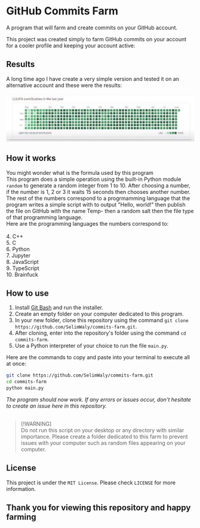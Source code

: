 # GitHub Commits Farm
A program that will farm and create commits on your GitHub account.

This project was created simply to farm GitHub commits on your account for a cooler profile and keeping your account active:

## Results
A long time ago I have create a very simple version and tested it on an alternative account and these were the results:
<br>
<br>
![112,000 commits on GitHub](src/results.jpg)

## How it works
You might wonder what is the formula used by this program
<br>
This program does a simple operation using the built-in Python module `random` to generate a random integer from 1 to 10.
After choosing a number, if the number is 1, 2 or 3 it waits 15 seconds then chooses another number.
The rest of the numbers correspond to a progrmamming language that the program writes a simple script with to output "Hello, world!" then publish the file on GitHub with the name Temp- then a random salt then the file type of that programming language.
<br>
Here are the programming languages the numbers correspond to:
<br>
<br>
4. C++
<br>
5. C
<br>
6. Python
<br>
7. Jupyter
<br>
8. JavaScript
<br>
9. TypeScript
<br>
10. Brainfuck
<br>

## How to use
1. Install [Git Bash](https://git-scm.com/downloads) and run the installer.
2. Create an empty folder on your computer dedicated to this program.
3. In your new folder, clone this repository using the command `git clone https://github.com/SelimWaly/commits-farm.git`.
4. After cloning, enter into the repository's folder using the command `cd commits-farm`.
5. Use a Python interpreter of your choice to run the file `main.py`.

Here are the commands to copy and paste into your terminal to execute all at once:
```sh
git clone https://github.com/SelimWaly/commits-farm.git
cd commits-farm
python main.py
```

*The program should now work. If any errors or issues occur, don't hesitate to create an issue here in this repository.*
<br>
<br>

> [!WARNING]\
> Do not run this script on your desktop or any directory with similar importance. Please create a folder dedicated to this farm to prevent issues with your computer such as random files appearing on your computer.

## License
This project is under the `MIT License`. Please check `LICENSE` for more information.

## **Thank you for viewing this repository and happy farming**
